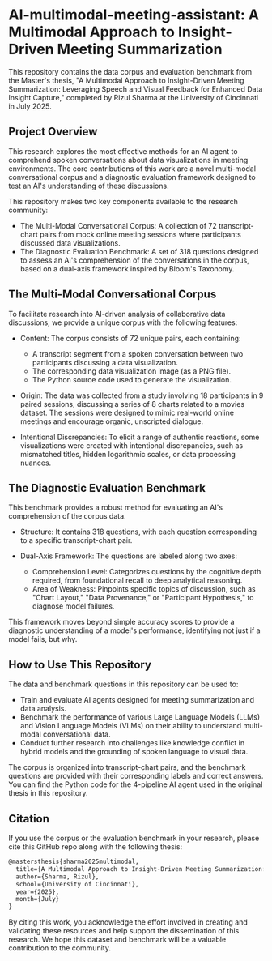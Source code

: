 # AI-multimodal-meeting-assistant: A Multimodal Approach to Insight-Driven Meeting Summarization

This repository contains the data corpus and evaluation benchmark from the Master's thesis, "A Multimodal Approach to Insight-Driven Meeting Summarization: Leveraging Speech and Visual Feedback for Enhanced Data Insight Capture," completed by Rizul Sharma at the University of Cincinnati in July 2025. 

## Project Overview
This research explores the most effective methods for an AI agent to comprehend spoken conversations about data visualizations in meeting environments. The core contributions of this work are a novel multi-modal conversational corpus and a diagnostic evaluation framework designed to test an AI's understanding of these discussions. 

This repository makes two key components available to the research community:

* The Multi-Modal Conversational Corpus: A collection of 72 transcript-chart pairs from mock online meeting sessions where participants discussed data visualizations.
* The Diagnostic Evaluation Benchmark: A set of 318 questions designed to assess an AI's comprehension of the conversations in the corpus, based on a dual-axis framework inspired by Bloom's Taxonomy. 

## The Multi-Modal Conversational Corpus
To facilitate research into AI-driven analysis of collaborative data discussions, we provide a unique corpus with the following features:

* Content: The corpus consists of 72 unique pairs, each containing:
  * A transcript segment from a spoken conversation between two participants discussing a data visualization.
  * The corresponding data visualization image (as a PNG file).
  * The Python source code used to generate the visualization. 


* Origin: The data was collected from a study involving 18 participants in 9 paired sessions, discussing a series of 8 charts related to a movies dataset. The sessions were designed to mimic real-world online meetings and encourage organic, unscripted dialogue. 


* Intentional Discrepancies: To elicit a range of authentic reactions, some visualizations were created with intentional discrepancies, such as mismatched titles, hidden logarithmic scales, or data processing nuances. 

## The Diagnostic Evaluation Benchmark
This benchmark provides a robust method for evaluating an AI's comprehension of the corpus data.


* Structure: It contains 318 questions, with each question corresponding to a specific transcript-chart pair. 

* Dual-Axis Framework: The questions are labeled along two axes:
  * Comprehension Level: Categorizes questions by the cognitive depth required, from foundational recall to deep analytical reasoning.
  * Area of Weakness: Pinpoints specific topics of discussion, such as "Chart Layout," "Data Provenance," or "Participant Hypothesis," to diagnose model failures. 

This framework moves beyond simple accuracy scores to provide a diagnostic understanding of a model's performance, identifying not just if a model fails, but why. 

## How to Use This Repository
The data and benchmark questions in this repository can be used to:

* Train and evaluate AI agents designed for meeting summarization and data analysis.
* Benchmark the performance of various Large Language Models (LLMs) and Vision Language Models (VLMs) on their ability to understand multi-modal conversational data.
* Conduct further research into challenges like knowledge conflict in hybrid models and the grounding of spoken language to visual data. 

The corpus is organized into transcript-chart pairs, and the benchmark questions are provided with their corresponding labels and correct answers. You can find the Python code for the 4-pipeline AI agent used in the original thesis in this repository. 

## Citation
If you use the corpus or the evaluation benchmark in your research, please cite this GitHub repo along with the following thesis:

```latex
@mastersthesis{sharma2025multimodal,
  title={A Multimodal Approach to Insight-Driven Meeting Summarization: Leveraging Speech and Visual Feedback for Enhanced Data Insight Capture},
  author={Sharma, Rizul},
  school={University of Cincinnati},
  year={2025},
  month={July}
}
```
By citing this work, you acknowledge the effort involved in creating and validating these resources and help support the dissemination of this research. We hope this dataset and benchmark will be a valuable contribution to the community. 
